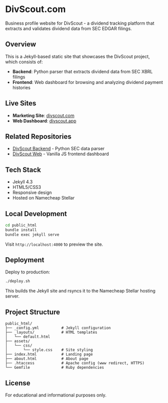 # DivScout.com

Business profile website for DivScout - a dividend tracking platform that extracts and validates dividend data from SEC EDGAR filings.

## Overview

This is a Jekyll-based static site that showcases the DivScout project, which consists of:
- **Backend**: Python parser that extracts dividend data from SEC XBRL filings
- **Frontend**: Web dashboard for browsing and analyzing dividend payment histories

## Live Sites

- **Marketing Site**: [divscout.com](https://divscout.com)
- **Web Dashboard**: [divscout.app](https://divscout.app)

## Related Repositories

- [DivScout Backend](https://github.com/chonito7919/DivScout) - Python SEC data parser
- [DivScout Web](https://github.com/chonito7919/divscout-web) - Vanilla JS frontend dashboard

## Tech Stack

- Jekyll 4.3
- HTML5/CSS3
- Responsive design
- Hosted on Namecheap Stellar

## Local Development

```bash
cd public_html
bundle install
bundle exec jekyll serve
```

Visit `http://localhost:4000` to preview the site.

## Deployment

Deploy to production:

```bash
./deploy.sh
```

This builds the Jekyll site and rsyncs it to the Namecheap Stellar hosting server.

## Project Structure

```
public_html/
├── _config.yml          # Jekyll configuration
├── _layouts/            # HTML templates
│   └── default.html
├── assets/
│   └── css/
│       └── style.css    # Site styling
├── index.html           # Landing page
├── about.html           # About page
├── .htaccess            # Apache config (www redirect, HTTPS)
└── Gemfile              # Ruby dependencies
```

## License

For educational and informational purposes only.
